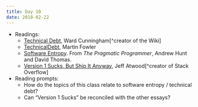 ```yaml
---
title: Day 10
date: 2018-02-22
---
```


* Readings:
  * [Technical Debt](http://wiki.c2.com/?TechnicalDebt), Ward Cunningham[^creator of the Wiki]
  * [TechnicalDebt](https://martinfowler.com/bliki/TechnicalDebt.html), Martin Fowler
  * [Software Entropy](/handouts/2018-02-12-software-entropy). From *The Pragmatic Programmer*, Andrew Hunt and David Thomas.
  * [Version 1 Sucks, But Ship It Anyway](https://blog.codinghorror.com/version-1-sucks-but-ship-it-anyway/), Jeff Atwood[^creator of Stack Overflow]
* Reading prompts:
  * How do the topics of this class relate to software entropy / technical debt?
  * Can “Version 1 Sucks” be reconciled with the other essays?
